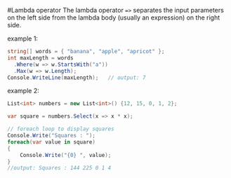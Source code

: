 #Lambda operator
The lambda operator ```=>``` separates the input parameters on the left side from the lambda body (usually an expression) on the right side.

example 1:
```C#
string[] words = { "banana", "apple", "apricot" };
int maxLength = words
  .Where(w => w.StartsWith("a"))
  .Max(w => w.Length);
Console.WriteLine(maxLength);   // output: 7
```

example 2:
```C#
List<int> numbers = new List<int>() {12, 15, 0, 1, 2};

var square = numbers.Select(x => x * x); 

// foreach loop to display squares 
Console.Write("Squares : ");
foreach(var value in square) 
{ 
    Console.Write("{0} ", value); 
} 
//output: Squares : 144 225 0 1 4 
```
